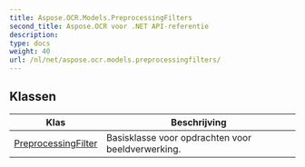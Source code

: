 ```yaml
---
title: Aspose.OCR.Models.PreprocessingFilters
second_title: Aspose.OCR voor .NET API-referentie
description: 
type: docs
weight: 40
url: /nl/net/aspose.ocr.models.preprocessingfilters/
---
```



## Klassen

| Klas | Beschrijving |
| --- | --- |
| [PreprocessingFilter](./preprocessingfilter/) | Basisklasse voor opdrachten voor beeldverwerking. |


